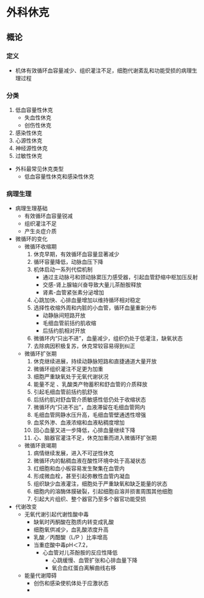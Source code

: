 # 外科休克
## 概论
### 定义
- 机体有效循环血容量减少、组织灌注不足，细胞代谢紊乱和功能受损的病理生理过程
### 分类
1. 低血容量性休克
     - 失血性休克
     - 创伤性休克
2. 感染性休克
3. 心源性休克
4. 神经源性休克
5. 过敏性休克
- 外科最常见休克类型
  - 低血容量性休克和感染性休克
### 病理生理
- 病理生理基础
  - 有效循环血容量锐减
  - 组织灌注不足
  - 产生炎症介质
- 微循环的变化
  - 微循环收缩期
     1. 休克早期，有效循环血容量显著减少
     2. 循环容量降低，动脉血压下降
     3. 机体启动一系列代偿机制
        - 通过主动脉弓和颈动脉窦压力感受器，引起血管舒缩中枢加压反射
        - 交感-肾上腺轴兴奋导致大量儿茶酚胺释放
        - 肾素-血管紧张素分泌增加
     4. 心跳加快、心排血量增加以维持循环相对稳定
     5. 选择性收缩外周和内脏的小血管，循环血量重新分布
        - 动静脉间短路开放
        - 毛细血管前括约肌收缩
        - 后括约肌相对开放
     6. 微循环内“只出不进”，血量减少，组织仍处于低灌注，缺氧状态
     7. 去除病因积极复苏，休克常较容易得到纠正
  - 微循环扩张期
     1. 休克继续进展，持续动静脉短路和直捷通道大量开放
     2. 微循环组织灌注不足更为加重
     3. 细胞严重缺氧处于无氧代谢状况
     4. 能量不足 、乳酸类产物蓄积和舒血管的介质释放
     5. 引起毛细血管前括约肌舒张
     6. 后括约肌对舒血管介质敏感性低仍处于收缩状态
     7. 微循环内“只进不出”，血液滞留在毛细血管网内
     8. 毛细血管网静水压升高，毛细血管壁通透性增强
     9. 血浆外渗、血液浓缩和血液粘稠度增加
     10. 回心血量又进一步降低，心排血量继续下降
     11. 心、脑器官灌注不足，休克加重而进入微循环扩张期
   - 微循环衰竭期
     1. 病情继续发展，进入不可逆性休克
     2. 微循环内的黏稠血液在酸性环境中处于高凝状态
     3. 红细胞和血小板容易发生聚集在血管内
     4. 形成微血栓，甚至引起弥散性血管内凝血
     5. 组织缺少血液灌注，细胞处于严重缺氧和缺乏能量的状态
     6. 细胞内的溶酶体膜破裂，引起细胞自溶并损害周围其他细胞
     7. 引起大片组织、整个器官乃至多个器官功能受损
- 代谢改变
  - 无氧代谢引起代谢性酸中毒
    - 缺氧时丙酮酸在胞质内转变成乳酸
    - 细胞氧供减少，血乳酸浓度升高
    - 乳酸／丙酣酸（L/P ）比率增高
    - 当重症酸中毒pH＜7.2，
      - 心血管对儿茶酚胺的反应性降低
        - 心跳缓慢、血管扩张和心排血量下降
        - 氧合血红蛋白离解曲线右移
  - 能量代谢障碍
    - 创伤和感染使机体处于应激状态
    - 